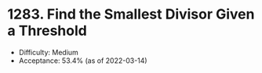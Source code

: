 # 1283. Find the Smallest Divisor Given a Threshold
- Difficulty: Medium
- Acceptance: 53.4% (as of 2022-03-14)
